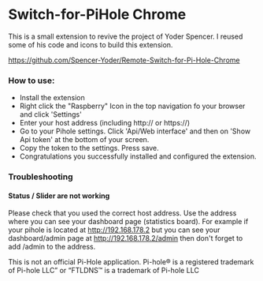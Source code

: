 # Switch-for-PiHole Chrome

This is a small extension to revive the project of Yoder Spencer.
I reused some of his code and icons to build this extension.

https://github.com/Spencer-Yoder/Remote-Switch-for-Pi-Hole-Chrome	

### How to use:

- Install the extension
- Right click the "Raspberry" Icon in the top navigation fo your browser and click 'Settings'
- Enter your host address (including http:// or https://)
- Go to your Pihole settings. Click 'Api/Web interface' and then on 'Show Api token' at the bottom of your screen.
- Copy the token to the settings. Press save.
- Congratulations you successfully installed and configured the extension.


### Troubleshooting

#### Status / Slider are not working
Please check that you used the correct host address. Use the address where you can see your dashboard page (statistics board).
For example if your pihole is located at http://192.168.178.2 but you can see your dashboard/admin page at http://192.168.178.2/admin then don't forget to add /admin to the address.


This is not an official Pi-Hole application.
Pi-hole® is a registered trademark of Pi-hole LLC” or “FTLDNS™ is a trademark of Pi-hole LLC
